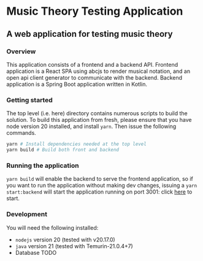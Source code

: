 # Music Theory Testing Application
## A web application for testing music theory

### Overview

This application consists of a frontend and a backend API. Frontend application is a React SPA using abcjs to render musical notation, and an open api client generator to communicate with the backend. Backend application is a Spring Boot application written in Kotlin.

### Getting started

The top level (i.e. here) directory contains numerous scripts to build the solution. To build this application from fresh, please ensure that you have node version 20 installed, and install `yarn`. Then issue the following commands.

```sh
yarn # Install dependencies needed at the top level
yarn build # Build both front and backend
```

### Running the application

`yarn build` will enable the backend to serve the frontend application, so if you want to run the application without making dev changes, issuing a `yarn start:backend` will start the application running on port 3001: click [here](http://localhost:3001) to start.

### Development

You will need the following installed:
* `nodejs` version 20 (tested with v20.17.0)
* `java` version 21 (tested with Temurin-21.0.4+7)
* Database TODO